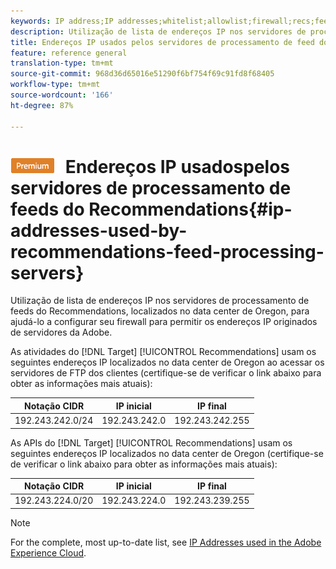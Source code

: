 ```yaml
---
keywords: IP address;IP addresses;whitelist;allowlist;firewall;recs;feed;servers;adobe marketing cloud;recommendations
description: Utilização de lista de endereços IP nos servidores de processamento de feeds do Recommendations, localizados no data center de Oregon, para ajudá-lo a configurar seu firewall para permitir os endereços IP originados de servidores da Adobe.
title: Endereços IP usados pelos servidores de processamento de feed do Recommendations
feature: reference general
translation-type: tm+mt
source-git-commit: 968d36d65016e51290f6bf754f69c91fd8f68405
workflow-type: tm+mt
source-wordcount: '166'
ht-degree: 87%

---
```



# ![PREMIUM](/help/assets/premium.png) Endereços IP usados &#x200B;&#x200B;pelos servidores de processamento de feeds do Recommendations{#ip-addresses-used-by-recommendations-feed-processing-servers}

Utilização de lista de endereços IP nos servidores de processamento de feeds do Recommendations, localizados no data center de Oregon, para ajudá-lo a configurar seu firewall para permitir os endereços IP originados de servidores da Adobe.

As atividades do [!DNL Target] [!UICONTROL Recommendations] usam os seguintes endereços IP localizados no data center de Oregon ao acessar os servidores de FTP dos clientes (certifique-se de verificar o link abaixo para obter as informações mais atuais):

| Notação CIDR | IP inicial | IP final |
|---|---|---|
| 192.243.242.0/24 | 192.243.242.0 | 192.243.242.255 |

As APIs do [!DNL Target] [!UICONTROL Recommendations] usam os seguintes endereços IP localizados no data center de Oregon (certifique-se de verificar o link abaixo para obter as informações mais atuais):

| Notação CIDR | IP inicial | IP final |
|---|---|---|
| 192.243.224.0/20 | 192.243.224.0 | 192.243.239.255 |

>[!NOTE]
>
>For the complete, most up-to-date list, see [IP Addresses used in the Adobe Experience Cloud](https://helpx.adobe.com/analytics/kb/adobe-ip-addresses.html).

